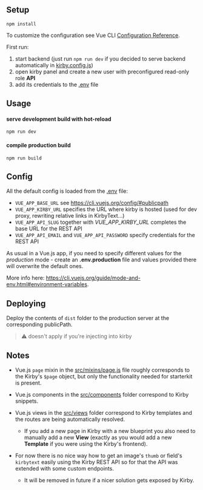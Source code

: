 ## Setup

```
npm install
```

To customize the configuration see Vue CLI [Configuration Reference](https://cli.vuejs.org/config/).

First run:

1. start backend (just run `npm run dev` if you decided to serve backend automatically in [kirby.config.js](https://github.com/jmheretik/kirby-vue-starterkit#config))
2. open kirby panel and create a new user with preconfigured read-only role **API**
3. add its credentials to the [.env](.env) file

## Usage

#### serve development build with hot-reload

```
npm run dev
```

#### compile production build

```
npm run build
```

## Config

All the default config is loaded from the [.env](.env) file:

- `VUE_APP_BASE_URL` see https://cli.vuejs.org/config/#publicpath
- `VUE_APP_KIRBY_URL` specifies the URL where kirby is hosted (used for dev proxy, rewriting relative links in KirbyText...)
- `VUE_APP_API_SLUG` together with _VUE_APP_KIRBY_URL_ completes the base URL for the REST API
- `VUE_APP_API_EMAIL` and `VUE_APP_API_PASSWORD` specify credentials for the REST API

As usual in a Vue.js app, if you need to specify different values for the _production_ mode - create an **.env.production** file and values provided there will overwrite the default ones.

More info here: https://cli.vuejs.org/guide/mode-and-env.html#environment-variables.

## Deploying

Deploy the contents of `dist` folder to the production server at the corresponding publicPath.

> ⚠️ doesn't apply if you're injecting into kirby

## Notes

- Vue.js `page` mixin in the [src/mixins/page.js](src/mixins/page.js) file roughly corresponds to the Kirby's `$page` object, but only the functionality needed for starterkit is present.
- Vue.js components in the [src/components](src/components) folder correspond to Kirby snippets.
- Vue.js views in the [src/views](src/views) folder correspond to Kirby templates and the routes are being automatically resolved.

  - If you add a new page in Kirby with a new blueprint you also need to manually add a new **View** (exactly as you would add a new **Template** if you were using the Kirby's frontend).

- For now there is no nice way how to get an image's `thumb` or field's `kirbytext` easily using the Kirby REST API so for that the API was extended with some custom endpoints.
  - It will be removed in future if a nicer solution gets exposed by Kirby.
